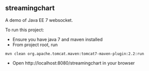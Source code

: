 streamingchart
-----------

A demo of Java EE 7 websocket.

To run this project:

* Ensure you have java 7 and maven installed
* From project root, run
```
mvn clean org.apache.tomcat.maven:tomcat7-maven-plugin:2.2:run
```
* Open http://localhost:8080/streamingchart in your browser
